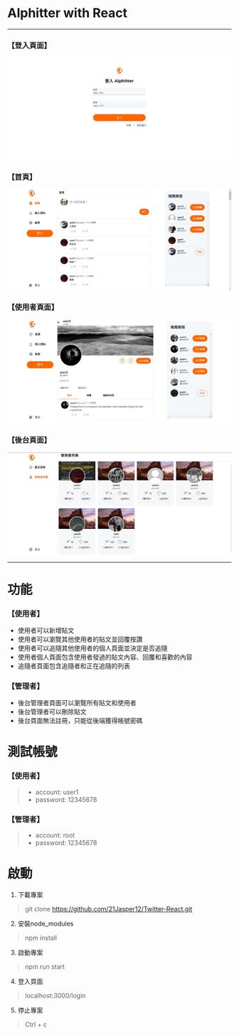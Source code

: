 # Alphitter with React

---

### 【登入頁面】
![image](https://github.com/21Jasper12/Twitter-React/blob/main/src/image/LoginPage.jpg)

### 【首頁】
![image](https://github.com/21Jasper12/Twitter-React/blob/main/src/image/homePage.jpg)

### 【使用者頁面】
![image](https://github.com/21Jasper12/Twitter-React/blob/main/src/image/UserPage.jpg)

### 【後台頁面】
![image](https://github.com/21Jasper12/Twitter-React/blob/main/src/image/AdminUsersListPage.jpg)

---
#  功能

### 【使用者】
* 使用者可以新增貼文
* 使用者可以瀏覽其他使用者的貼文並回覆按讚
* 使用者可以追隨其他使用者的個人頁面並決定是否追隨
* 使用者個人頁面包含使用者發過的貼文內容、回覆和喜歡的內容
* 追隨者頁面包含追隨者和正在追隨的列表  
  
### 【管理者】
* 後台管理者頁面可以瀏覽所有貼文和使用者
* 後台管理者可以刪除貼文
* 後台頁面無法註冊，只能從後端獲得帳號密碼

# 測試帳號
### 【使用者】
 > * account: user1 
 > * password: 12345678

### 【管理者】
> * account: root
> * password: 12345678


# 啟動
1. 下載專案
> git clone https://github.com/21Jasper12/Twitter-React.git

2. 安裝node_modules
> npm install

3. 啟動專案
> npm run start

4. 登入頁面
> localhost:3000/login

5. 停止專案
> Ctrl + c


